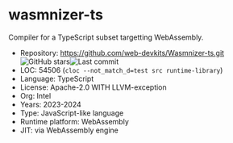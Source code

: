 # wasmnizer-ts

Compiler for a TypeScript subset targetting WebAssembly.

* Repository:       https://github.com/web-devkits/Wasmnizer-ts.git <img src="https://img.shields.io/github/stars/web-devkits/Wasmnizer-ts?label=&style=flat-square" alt="GitHub stars" title="GitHub stars"><img src="https://img.shields.io/github/last-commit/web-devkits/Wasmnizer-ts?label=&style=flat-square" alt="Last commit" title="Last commit">
* LOC:              54506 (`cloc --not_match_d=test src runtime-library`)
* Language:         TypeScript
* License:          Apache-2.0 WITH LLVM-exception
* Org:              Intel
* Years:            2023-2024
* Type:             JavaScript-like language
* Runtime platform: WebAssembly
* JIT:              via WebAssembly engine

